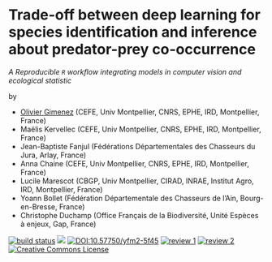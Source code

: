 # Trade-off between deep learning for species identification and inference about predator-prey co-occurrence

*A Reproducible `R` workflow integrating models in computer vision and ecological statistic*

by

- [Olivier Gimenez](https://oliviergimenez.github.io/) (CEFE, Univ Montpellier, CNRS, EPHE, IRD, Montpellier, France)
- Maëlis Kervellec (CEFE, Univ Montpellier, CNRS, EPHE, IRD, Montpellier, France)
- Jean-Baptiste Fanjul (Fédérations Départementales des Chasseurs du Jura, Arlay, France)
- Anna Chaine (CEFE, Univ Montpellier, CNRS, EPHE, IRD, Montpellier, France)
- Lucile Marescot (CBGP, Univ Montpellier, CIRAD, INRAE, Institut Agro, IRD, Montpellier, France)
- Yoann Bollet (Fédération Départementale des Chasseurs de l’Ain, Bourg-en-Bresse, France)
- Christophe Duchamp (Office Français de la Biodiversité, Unité Espèces à enjeux, Gap, France)

[![build status](https://github.com/computorg/published-202204-deeplearning-occupancy-lynx/workflows/build/badge.svg)](https://github.com/computorg/published-202204-deeplearning-occupancy-lynx/)
[![](https://img.shields.io/github/last-commit/computorg/published-202204-deeplearning-occupancy-lynx.svg)](https://github.com/computorg/published-202204-deeplearning-occupancy-lynx/commits/main)
[![DOI:10.57750/yfm2-5f45 ](https://img.shields.io/badge/DOI-10.57750%2Fyfm2--5f45-034E79.svg)](https://doi.org/10.57750/yfm2-5f45)
[![review 1](https://img.shields.io/badge/review-report%201-blue)](https://github.com/computorg/published-202204-deeplearning-occupancy-lynx/issues/1)
[![review 2](https://img.shields.io/badge/review-report%202-blue)](https://github.com/computorg/published-202204-deeplearning-occupancy-lynx/issues/2)
[![Creative Commons License](https://i.creativecommons.org/l/by/4.0/80x15.png)](http://creativecommons.org/licenses/by/4.0/)
